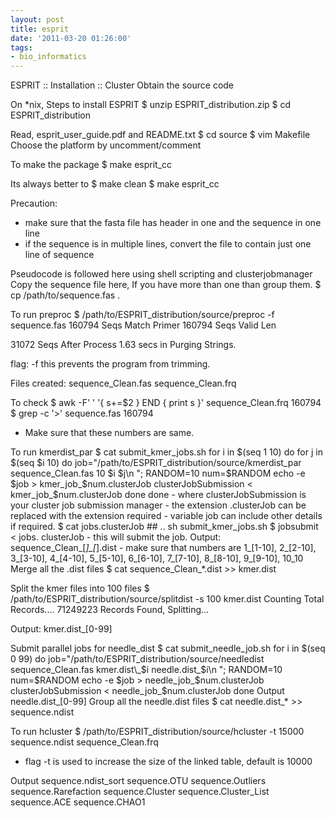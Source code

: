 ```yaml
---
layout: post
title: esprit
date: '2011-03-20 01:26:00'
tags:
- bio_informatics
---
```


ESPRIT :: Installation :: Cluster 
Obtain the source code 

On *nix, Steps to install ESPRIT 
$ unzip ESPRIT_distribution.zip 
$ cd ESPRIT_distribution 

Read, esprit_user_guide.pdf and README.txt 
$ cd source 
$ vim Makefile 
Choose the platform by uncomment/comment 

To make the package 
$ make esprit_cc 

Its always better to 
$ make clean 
$ make esprit_cc 

Precaution: 
- make sure that the fasta file has header in one and the sequence in one line 
- if the sequence is in multiple lines, convert the file to contain just one line of sequence 

Pseudocode is followed here using shell scripting and clusterjobmanager 
Copy the sequence file here, If you have more than one than group them. 
$ cp /path/to/sequence.fas . 

To run preproc 
$ /path/to/ESPRIT_distribution/source/preproc -f sequence.fas 
160794 Seqs Match Primer 
160794 Seqs Valid Len 

31072 Seqs After Process 
1.63 secs in Purging Strings. 

flag: 
-f this prevents the program from trimming. 

Files created: 
sequence_Clean.fas 
sequence_Clean.frq 

To check 
$ awk -F' ' '{ s+=$2 } END { print s }' sequence_Clean.frq 
160794 
$ grep -c '>' sequence.fas 
160794 
- Make sure that these numbers are same. 

To run kmerdist_par 
$ cat submit_kmer_jobs.sh 
for i in $(seq 1 10) 
do 
for j in $(seq $i 10) 
do 
job="/path/to/ESPRIT_distribution/source/kmerdist_par sequence_Clean.fas 10 $i $j\n "; 
RANDOM=10 
num=$RANDOM 
echo -e $job > kmer_job_$num.clusterJob 
clusterJobSubmission < kmer_job_$num.clusterJob done done - where clusterJobSubmission is your cluster job submission manager - the extension .clusterJob can be replaced with the extension required - variable job can include other details if required. $ cat jobs.clusterJob ## .. sh submit_kmer_jobs.sh $ jobsubmit < jobs. clusterJob - this will submit the job. Output: sequence_Clean_[*]_[*].dist - make sure that numbers are 1_[1-10], 2_[2-10], 3_[3-10], 4_[4-10], 5_[5-10], 6_[6-10], 7_[7-10], 8_[8-10], 9_[9-10], 10_10 Merge all the .dist files $ cat sequence_Clean_*.dist >> kmer.dist 

Split the kmer files into 100 files 
$ /path/to/ESPRIT_distribution/source/splitdist -s 100 kmer.dist 
Counting Total Records.... 
71249223 Records Found, Splitting... 

Output: 
kmer.dist_[0-99] 

Submit parallel jobs for needle_dist 
$ cat submit_needle_job.sh 
for i in $(seq 0 99) 
do 
job="/path/to/ESPRIT_distribution/source/needledist sequence_Clean.fas kmer.dist\_$i needle.dist\_$i\n "; 
RANDOM=10 
num=$RANDOM 
echo -e $job > needle_job_$num.clusterJob 
clusterJobSubmission < needle_job_$num.clusterJob done Output needle.dist_[0-99] Group all the needle.dist files $ cat needle.dist_* >> sequence.ndist 

To run hcluster 
$ /path/to/ESPRIT_distribution/source/hcluster -t 15000 sequence.ndist sequence_Clean.frq 
- flag -t is used to increase the size of the linked table, default is 10000 

Output 
sequence.ndist_sort 
sequence.OTU 
sequence.Outliers 
sequence.Rarefaction 
sequence.Cluster 
sequence.Cluster_List 
sequence.ACE 
sequence.CHAO1